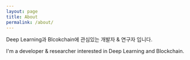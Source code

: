 ```yaml
---
layout: page
title: About
permalink: /about/
---
```

Deep Learning과 Blcokchain에 관심있는 개발자 & 연구자 입니다.


I'm a developer & researcher interested in Deep Learning and Blockchain.